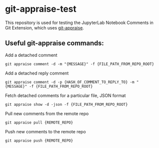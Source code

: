 # git-appraise-test

This repository is used for testing the JupyterLab Notebook Comments in Git Extension, which uses [git-appraise](https://github.com/google/git-appraise).

## Useful git-appraise commands:


Add a detached comment
```console
git appraise comment -d -m "{MESSAGE}" -f {FILE_PATH_FROM_REPO_ROOT}
```

Add a detached reply comment
```console
git appraise comment -d -p {HASH_OF_COMMENT_TO_REPLY_TO} -m "{MESSAGE}" -f {FILE_PATH_FROM_REPO_ROOT}
```

Fetch detached comments for a particular file, JSON format
```console
git appraise show -d -json -f {FILE_PATH_FROM_REPO_ROOT}
```

Pull new comments from the remote repo
```console
git appraise pull {REMOTE_REPO}
```

Push new comments to the remote repo
```console
git appraise push {REMOTE_REPO}
```
